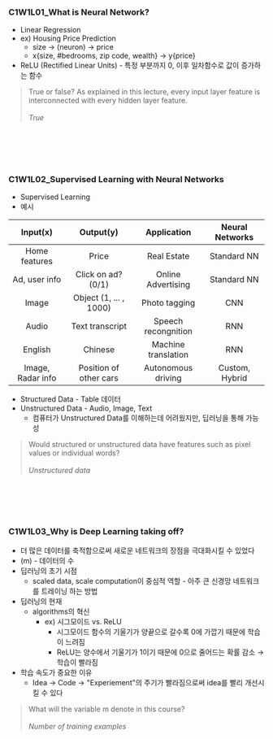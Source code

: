 ### C1W1L01_What is Neural Network?

- Linear Regression
- ex) Housing Price Prediction
    - size → (neuron) → price
    - x{size, #bedrooms, zip code, wealth} → y{price}
- ReLU (Rectified Linear Units) - 특정 부분까지 0, 이후 일차함수로 값이 증가하는 함수

> True or false? As explained in this lecture, every input layer feature is interconnected with every hidden layer feature.<br><br>
_True_

<br><br>
---

### C1W1L02_Supervised Learning with Neural Networks

- Supervised Learning
- 예시

| Input(x) | Output(y) | Application | Neural Networks |
| :-----: | :---: | :---: | :---: |
| Home features | Price | Real Estate | Standard NN |
| Ad, user info | Click on ad? (0/1) | Online Advertising | Standard NN |
| Image | Object (1, ... , 1000) | Photo tagging | CNN |
| Audio | Text transcript | Speech recongnition | RNN |
| English | Chinese | Machine translation | RNN |
| Image, Radar info | Position of other cars | Autonomous driving | Custom, Hybrid |

- Structured Data - Table 데이터
- Unstructured Data - Audio, Image, Text<br>
    - 컴퓨터가 Unstructured Data를 이해하는데 어려웠지만, 딥러닝을 통해 가능성
        
> Would structured or unstructured data have features such as pixel values or individual words?<br><br>
_Unstructured data_

<br><br>
---

### C1W1L03_Why is Deep Learning taking off?

- 더 많은 데이터를 축적함으로써 새로운 네트워크의 장점을 극대화시킬 수 있었다
- (m) - 데이터의 수
- 딥러닝의 초기 시점
    - scaled data, scale computation이 중심적 역할 - 아주 큰 신경망 네트워크를 트레이닝 하는 방법
- 딥러닝의 현재
    - algorithms의 혁신
        - ex) 시그모이드 vs. ReLU
            - 시그모이드 함수의 기울기가 양끝으로 갈수록 0에 가깝기 때문에 학습이 느려짐
            - ReLU는 양수에서 기울기가 1이기 때문에 0으로 줄어드는 확률 감소 → 학습이 빨라짐
- 학습 속도가 중요한 이유
    - Idea → Code → "Experiement"의 주기가 빨라짐으로써 idea를 빨리 개선시킬 수 있다

> What will the variable m denote in this course?<br><br>
_Number of training examples_